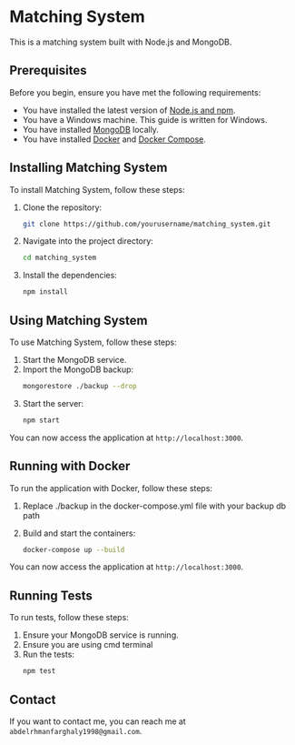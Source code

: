 # Matching System

This is a matching system built with Node.js and MongoDB.

## Prerequisites

Before you begin, ensure you have met the following requirements:

* You have installed the latest version of [Node.js and npm](https://nodejs.org/en/download/).
* You have a Windows machine. This guide is written for Windows.
* You have installed [MongoDB](https://www.mongodb.com/try/download/community) locally.
* You have installed [Docker](https://docs.docker.com/get-docker/) and [Docker Compose](https://docs.docker.com/compose/install/).

## Installing Matching System

To install Matching System, follow these steps:

1. Clone the repository:
    ```bash
    git clone https://github.com/yourusername/matching_system.git
    ```
2. Navigate into the project directory:
    ```bash
    cd matching_system
    ```
3. Install the dependencies:
    ```bash
    npm install
    ```

## Using Matching System

To use Matching System, follow these steps:

1. Start the MongoDB service.
2. Import the MongoDB backup:
    ```bash
    mongorestore ./backup --drop
    ```
4. Start the server:
    ```bash
    npm start
    ```

You can now access the application at `http://localhost:3000`.

## Running with Docker

To run the application with Docker, follow these steps:
1. Replace ./backup in the docker-compose.yml file with your backup db path

2. Build and start the containers:
    ```bash
    docker-compose up --build
    ```

You can now access the application at `http://localhost:3000`.

## Running Tests

To run tests, follow these steps:

1. Ensure your MongoDB service is running.
2. Ensure you are using cmd terminal
3. Run the tests:
    ```bash
    npm test
    ```

## Contact

If you want to contact me, you can reach me at `abdelrhmanfarghaly1998@gmail.com`.